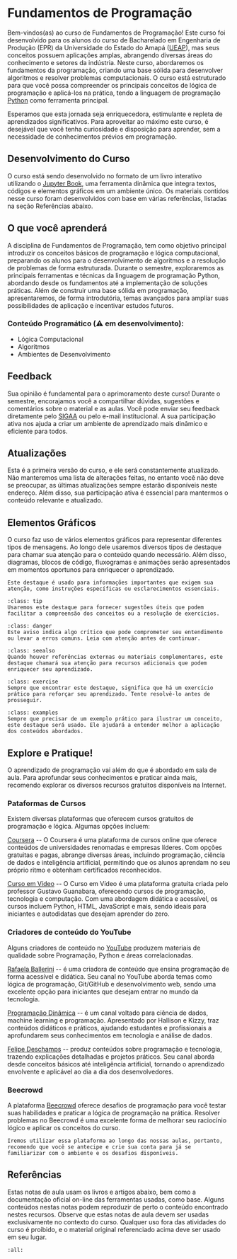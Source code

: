 # Fundamentos de Programação

Bem-vindos(as) ao curso de Fundamentos de Programação! Este curso foi desenvolvido para os alunos do curso de Bacharelado em Engenharia de Produção (EPR) da Universidade do Estado do Amapá ([UEAP](http://www.ueap.edu.br)), mas seus conceitos possuem aplicações amplas, abrangendo diversas áreas do conhecimento e setores da indústria. Neste curso, abordaremos os fundamentos da programação, criando uma base sólida para desenvolver algoritmos e resolver problemas computacionais. O curso está estruturado para que você possa compreender os principais conceitos de lógica de programação e aplicá-los na prática, tendo a linguagem de programação [Python](https://www.python.org/) como ferramenta principal.

Esperamos que esta jornada seja enriquecedora, estimulante e repleta de aprendizados significativos. Para aproveitar ao máximo este curso, é desejável que você tenha curiosidade e disposição para aprender, sem a necessidade de conhecimentos prévios em programação.


## Desenvolvimento do Curso

O curso está sendo desenvolvido no formato de um livro interativo utilizando o [Jupyter Book](https://jupyterbook.org/en/stable/intro.html), uma ferramenta dinâmica que integra textos, códigos e elementos gráficos em um ambiente único. Os materiais contidos nesse curso foram desenvolvidos com base em várias referências, listadas na seção Referências abaixo.

## O que você aprenderá

A disciplina de Fundamentos de Programação, tem como objetivo principal introduzir os conceitos básicos de programação e lógica computacional, preparando os alunos para o desenvolvimento de algoritmos e a resolução de problemas de forma estruturada. Durante o semestre, exploraremos as principais ferramentas e técnicas da linguagem de programação Python, abordando desde os fundamentos até a implementação de soluções práticas. Além de construir uma base sólida em programação, apresentaremos, de forma introdutória, temas avançados para ampliar suas possibilidades de aplicação e incentivar estudos futuros.

### Conteúdo Programático (⚠️ em desenvolvimento):

- Lógica Computacional
- Algoritmos
- Ambientes de Desenvolvimento

## Feedback

Sua opinião é fundamental para o aprimoramento deste curso! Durante o semestre, encorajamos você a compartilhar dúvidas, sugestões e comentários sobre o material e as aulas. Você pode enviar seu feedback diretamente pelo [SIGAA](https://sigaa.ueap.edu.br/sigaa/verTelaLogin.do) ou pelo e-mail institucional. A sua participação ativa nos ajuda a criar um ambiente de aprendizado mais dinâmico e eficiente para todos.

## Atualizações

Esta é a primeira versão do curso, e ele será constantemente atualizado. Não manteremos uma lista de alterações feitas, no entanto você não deve se preocupar, as últimas atualizações sempre estarão disponíveis neste endereço. Além disso, sua participação ativa é essencial para mantermos o conteúdo relevante e atualizado.

## Elementos Gráficos

O curso faz uso de vários elementos gráficos para representar diferentes tipos de mensagens. Ao longo dele usaremos diversos tipos de destaque para chamar sua atenção para o conteúdo quando necessário. Além disso, diagramas, blocos de código, fluxogramas e animações serão apresentados em momentos oportunos para enriquecer o aprendizado.

```{admonition} Nota!
Este destaque é usado para informações importantes que exigem sua atenção, como instruções específicas ou esclarecimentos essenciais.
```

```{admonition} Dica!
:class: tip
Usaremos este destaque para fornecer sugestões úteis que podem facilitar a compreensão dos conceitos ou a resolução de exercícios.
```

```{admonition} Atenção!
:class: danger
Este aviso indica algo crítico que pode comprometer seu entendimento ou levar a erros comuns. Leia com atenção antes de continuar.
```


```{admonition} Veja também!
:class: seealso
Quando houver referências externas ou materiais complementares, este destaque chamará sua atenção para recursos adicionais que podem enriquecer seu aprendizado.
```

```{admonition} Exercicío!
:class: exercise
Sempre que encontrar este destaque, significa que há um exercício prático para reforçar seu aprendizado. Tente resolvê-lo antes de prosseguir.
```

```{admonition} Exemplos!
:class: examples
Sempre que precisar de um exemplo prático para ilustrar um conceito, este destaque será usado. Ele ajudará a entender melhor a aplicação dos conteúdos abordados.
```


## Explore e Pratique!

O aprendizado de programação vai além do que é abordado em sala de aula. Para aprofundar seus conhecimentos e praticar ainda mais, recomendo explorar os diversos recursos gratuitos disponíveis na Internet.

### Pataformas de Cursos

Existem diversas plataformas que oferecem cursos gratuitos de programação e lógica. Algumas opções incluem:

[Coursera](https://www.coursera.org) -- O Coursera é uma plataforma de cursos online que oferece conteúdos de universidades renomadas e empresas líderes. Com opções gratuitas e pagas, abrange diversas áreas, incluindo programação, ciência de dados e inteligência artificial, permitindo que os alunos aprendam no seu próprio ritmo e obtenham certificados reconhecidos.

[Curso em Vídeo](https://www.cursoemvideo.com) -- O Curso em Vídeo é uma plataforma gratuita criada pelo professor Gustavo Guanabara, oferecendo cursos de programação, tecnologia e computação. Com uma abordagem didática e acessível, os cursos incluem Python, HTML, JavaScript e mais, sendo ideais para iniciantes e autodidatas que desejam aprender do zero.

### Criadores de conteúdo do YouTube

Alguns criadores de conteúdo no [YouTube](https://www.youtube.com/) produzem materiais de qualidade sobre Programação, Python e áreas correlacionadas.

[Rafaela Ballerini](https://www.youtube.com/@rafaellaballerini) -- é uma criadora de conteúdo que ensina programação de forma acessível e didática. Seu canal no YouTube aborda temas como lógica de programação, Git/GitHub e desenvolvimento web, sendo uma excelente opção para iniciantes que desejam entrar no mundo da tecnologia.

[Programação Dinâmica](https://www.youtube.com/@pgdinamica) -- é um canal voltado para ciência de dados, machine learning e programação. Apresentado por Hallison e Kizzy, traz conteúdos didáticos e práticos, ajudando estudantes e profissionais a aprofundarem seus conhecimentos em tecnologia e análise de dados.

[Felipe Deschamps](https://www.youtube.com/@FilipeDeschamps) -- produz conteúdos sobre programação e tecnologia, trazendo explicações detalhadas e projetos práticos. Seu canal aborda desde conceitos básicos até inteligência artificial, tornando o aprendizado envolvente e aplicável ao dia a dia dos desenvolvedores.

### Beecrowd

A plataforma [Beecrowd]((https://beecrowd.com/)) oferece desafios de programação para você testar suas habilidades e praticar a lógica de programação na prática. Resolver problemas no Beecrowd é uma excelente forma de melhorar seu raciocínio lógico e aplicar os conceitos do curso.


```{admonition} Nota!
Iremos utilizar essa plataforma ao longo das nossas aulas, portanto, recomendo que você se antecipe e crie sua conta para já se familiarizar com o ambiente e os desafios disponíveis.
```


## Referências

Estas notas de aula usam os livros e artigos abaixo, bem como a documentação oficial on-line das ferramentas usadas, como base. Alguns conteúdos nestas notas podem reproduzir de perto o conteúdo encontrado nestes recursos. Observe que estas notas de aula devem ser usadas exclusivamente no contexto do curso. Qualquer uso fora das atividades do curso é proibido, e o material original referenciado acima deve ser usado em seu lugar. 

```{bibliography}
:all:
```







